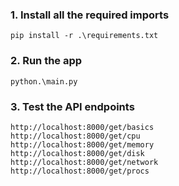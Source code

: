 ### 1. Install all the required imports

```
pip install -r .\requirements.txt
```

### 2. Run the app

```
python.\main.py
``` 

### 3. Test the API endpoints

```
http://localhost:8000/get/basics
http://localhost:8000/get/cpu
http://localhost:8000/get/memory
http://localhost:8000/get/disk
http://localhost:8000/get/network
http://localhost:8000/get/procs
```